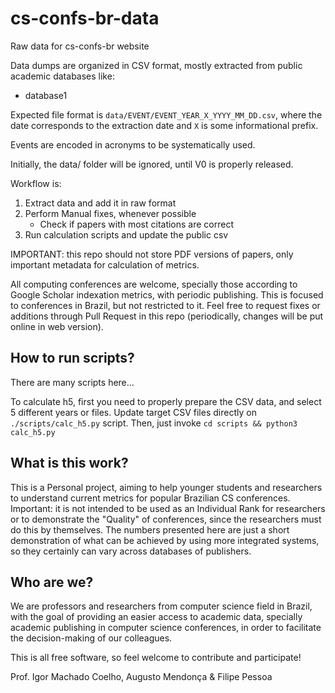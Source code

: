 # cs-confs-br-data
Raw data for cs-confs-br website

Data dumps are organized in CSV format, mostly extracted from public academic databases like:

- database1

Expected file format is `data/EVENT/EVENT_YEAR_X_YYYY_MM_DD.csv`, where the date corresponds to the extraction date and `X` is some informational prefix.

Events are encoded in acronyms to be systematically used.

Initially, the data/ folder will be ignored, until V0 is properly released.

Workflow is:

1. Extract data and add it in raw format
2. Perform Manual fixes, whenever possible
   - Check if papers with most citations are correct
3. Run calculation scripts and update the public csv

IMPORTANT: this repo should not store PDF versions of papers, only important metadata for calculation of metrics.

All computing conferences are welcome, specially those according to Google Scholar indexation metrics, with periodic publishing. This is focused to conferences in Brazil, but not restricted to it.
Feel free to request fixes or additions through Pull Request in this repo (periodically, changes will be put online in web version).

## How to run scripts?

There are many scripts here...

To calculate h5, first you need to properly prepare the CSV data, and select 5 different years or files.
Update target CSV files directly on `./scripts/calc_h5.py` script.
Then, just invoke `cd scripts && python3 calc_h5.py`

## What is this work?

This is a Personal project, aiming to help younger students and researchers to understand current metrics for popular Brazilian CS conferences.
Important: it is not intended to be used as an Individual Rank for researchers or to demonstrate the "Quality" of conferences, since the researchers must do this by themselves.
The numbers presented here are just a short demonstration of what can be achieved by using more integrated systems, so they certainly can vary across databases of publishers.

## Who are we?

We are professors and researchers from computer science field in Brazil, with the goal of providing an easier access to academic data, specially academic publishing in computer science conferences, in order to facilitate the decision-making of our colleagues.

This is all free software, so feel welcome to contribute and participate!

Prof. Igor Machado Coelho, Augusto Mendonça & Filipe Pessoa

